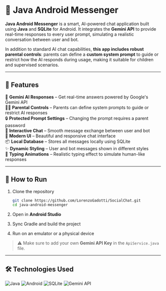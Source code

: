 # 💬 Java Android Messenger

**Java Android Messenger** is a smart, AI-powered chat application built using **Java** and **SQLite** for Android. It integrates the **Gemini API** to provide real-time responses to every user prompt, simulating a realistic conversation between user and bot.

In addition to standard AI chat capabilities, **this app includes robust parental controls**: parents can define a **custom system prompt** to guide or restrict how the AI responds during usage, making it suitable for children and supervised scenarios.

---

## 🚀 Features

🤖 **Gemini AI Responses** – Get real-time answers powered by Google's Gemini API  
🧑‍🎓 **Parental Controls** – Parents can define system prompts to guide or restrict AI responses  
🔒 **Protected Prompt Settings** – Changing the prompt requires a parent password  
💬 **Interactive Chat** – Smooth message exchange between user and bot  
📱 **Modern UI** – Beautiful and responsive chat interface  
📦 **Local Database** – Stores all messages locally using SQLite  
✨ **Dynamic Styling** – User and bot messages shown in different styles  
🧠 **Typing Animations** – Realistic typing effect to simulate human-like responses

---


## 🎯 How to Run

1. Clone the repository

   ```bash
   git clone https://github.com/LorenzoGadotti/SocialChat.git
   cd java-android-messenger
   ```
2. Open in **Android Studio**
3. Sync Gradle and build the project
4. Run on an emulator or a physical device

> ⚠ Make sure to add your own **Gemini API Key** in the `ApiService.java` file.

---

## 🛠 Technologies Used

<div style="display: flex; flex-wrap: wrap; gap: 5px;">
  <img src="https://img.shields.io/badge/Java-%23ED8B00.svg?style=for-the-badge&logo=openjdk&logoColor=white" alt="Java">
  <img src="https://img.shields.io/badge/Android-%233DDC84.svg?style=for-the-badge&logo=android&logoColor=white" alt="Android">
  <img src="https://img.shields.io/badge/SQLite-%23003B57.svg?style=for-the-badge&logo=sqlite&logoColor=white" alt="SQLite">
  <img src="https://img.shields.io/badge/Gemini%20API-%234285F4.svg?style=for-the-badge&logo=google&logoColor=white" alt="Gemini API">
</div>